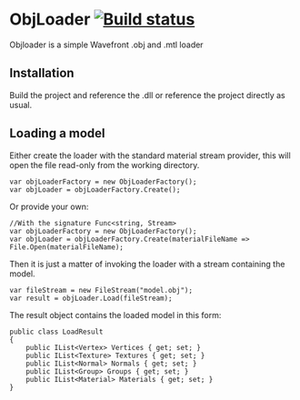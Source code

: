 ObjLoader [![Build status](https://ci.appveyor.com/api/projects/status/5dbqtlt7gxninwyn?svg=true)](https://ci.appveyor.com/project/ChrisJansson/objloader)
========

Objloader is a simple Wavefront .obj and .mtl loader

Installation 
------------
Build the project and reference the .dll or reference the project directly as usual.

Loading a model
---------------
Either create the loader with the standard material stream provider, this will open the file read-only from the working directory.

	var objLoaderFactory = new ObjLoaderFactory();
	var objLoader = objLoaderFactory.Create();

    
Or provide your own:

    //With the signature Func<string, Stream>
    var objLoaderFactory = new ObjLoaderFactory();
    var objLoader = objLoaderFactory.Create(materialFileName => File.Open(materialFileName);

Then it is just a matter of invoking the loader with a stream containing the model. 

    var fileStream = new FileStream("model.obj");
    var result = objLoader.Load(fileStream);

The result object contains the loaded model in this form:
	
    public class LoadResult  
    {
        public IList<Vertex> Vertices { get; set; }
        public IList<Texture> Textures { get; set; }
        public IList<Normal> Normals { get; set; }
        public IList<Group> Groups { get; set; }
        public IList<Material> Materials { get; set; }
    }
